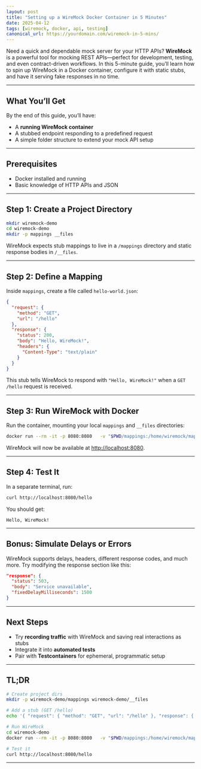 ```yaml
---
layout: post
title: "Setting up a WireMock Docker Container in 5 Minutes"
date: 2025-04-12
tags: [wiremock, docker, api, testing]
canonical_url: https://yourdomain.com/wiremock-in-5-mins/
---
```


Need a quick and dependable mock server for your HTTP APIs? **WireMock** is a powerful tool for mocking REST APIs—perfect for development, testing, and even contract-driven workflows. In this 5-minute guide, you’ll learn how to spin up WireMock in a Docker container, configure it with static stubs, and have it serving fake responses in no time.

---

## What You’ll Get

By the end of this guide, you’ll have:

- A **running WireMock container**  
- A stubbed endpoint responding to a predefined request  
- A simple folder structure to extend your mock API setup

---

## Prerequisites

- Docker installed and running  
- Basic knowledge of HTTP APIs and JSON

---

## Step 1: Create a Project Directory

```bash
mkdir wiremock-demo
cd wiremock-demo
mkdir -p mappings __files
```

WireMock expects stub mappings to live in a `/mappings` directory and static response bodies in `/__files`.

---

## Step 2: Define a Mapping

Inside `mappings`, create a file called `hello-world.json`:

```json
{
  "request": {
    "method": "GET",
    "url": "/hello"
  },
  "response": {
    "status": 200,
    "body": "Hello, WireMock!",
    "headers": {
      "Content-Type": "text/plain"
    }
  }
}
```

This stub tells WireMock to respond with `"Hello, WireMock!"` when a `GET /hello` request is received.

---

## Step 3: Run WireMock with Docker

Run the container, mounting your local `mappings` and `__files` directories:

```bash
docker run --rm -it -p 8080:8080   -v "$PWD/mappings:/home/wiremock/mappings"   -v "$PWD/__files:/home/wiremock/__files"   wiremock/wiremock:latest
```

WireMock will now be available at [http://localhost:8080](http://localhost:8080).

---

## Step 4: Test It

In a separate terminal, run:

```bash
curl http://localhost:8080/hello
```

You should get:

```
Hello, WireMock!
```

---

## Bonus: Simulate Delays or Errors

WireMock supports delays, headers, different response codes, and much more. Try modifying the response section like this:

```json
"response": {
  "status": 503,
  "body": "Service unavailable",
  "fixedDelayMilliseconds": 1500
}
```

---

## Next Steps

- Try **recording traffic** with WireMock and saving real interactions as stubs  
- Integrate it into **automated tests**  
- Pair with **Testcontainers** for ephemeral, programmatic setup

---

## TL;DR

```bash
# Create project dirs
mkdir -p wiremock-demo/mappings wiremock-demo/__files

# Add a stub (GET /hello)
echo '{ "request": { "method": "GET", "url": "/hello" }, "response": { "status": 200, "body": "Hello, WireMock!", "headers": { "Content-Type": "text/plain" } } }' > wiremock-demo/mappings/hello-world.json

# Run WireMock
cd wiremock-demo
docker run --rm -it -p 8080:8080   -v "$PWD/mappings:/home/wiremock/mappings"   -v "$PWD/__files:/home/wiremock/__files"   wiremock/wiremock:latest

# Test it
curl http://localhost:8080/hello
```

---